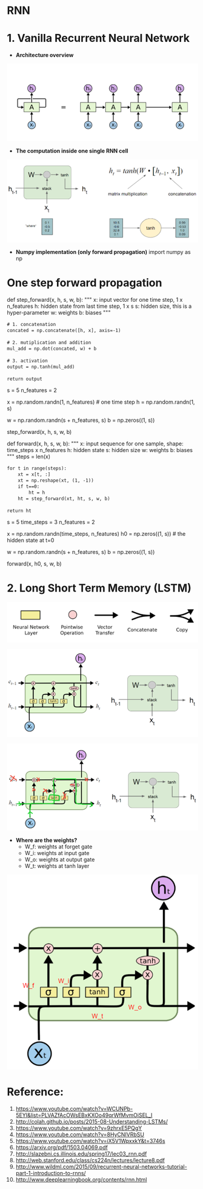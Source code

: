 # RNN

# 1. Vanilla Recurrent Neural Network

* **Architecture overview**

![](rnn_01.png)

* **The computation inside one single RNN cell**

![](rnn_02.png)

* **Numpy implementation (only forward propagation)**
import numpy as np

# One step forward propagation
def step_forward(x, h, s, w, b):
    """
    x: input vector for one time step, 1 x n_features
    h: hidden state from last time step, 1 x s
    s: hidden size, this is a hyper-parameter
    w: weights
    b: biases
    """
    
    # 1. concatenation
    concated = np.concatenate([h, x], axis=-1)
    
    # 2. mutiplication and addition
    mul_add = np.dot(concated, w) + b
    
    # 3. activation
    output = np.tanh(mul_add)
    
    return output
    
 s = 5
n_features = 2

x = np.random.randn(1, n_features) # one time step
h = np.random.randn(1, s)

w = np.random.randn(s + n_features, s)
b = np.zeros((1, s))

step_forward(x, h, s, w, b)


def forward(x, h, s, w, b):
    """
    x: input sequence for one sample, shape: time_steps x n_features
    h: hidden state
    s: hidden size
    w: weights
    b: biases
    """
    steps = len(x)
    
    for t in range(steps):
        xt = x[t, :]
        xt = np.reshape(xt, (1, -1))
        if t==0:
            ht = h
        ht = step_forward(xt, ht, s, w, b)
    
    return ht
    
 s = 5
time_steps = 3
n_features = 2

x = np.random.randn(time_steps, n_features)
h0 = np.zeros((1, s)) # the hidden state at t=0

w = np.random.randn(s + n_features, s)
b = np.zeros((1, s))

forward(x, h0, s, w, b)


# 2. Long Short Term Memory (LSTM)

![](lstm_node.png)

![](lstm_01.png)

![](lstm_02.png)

* **Where are the weights?**
  * W_f: weights at forget gate
  * W_i: weights at input gate
  * W_o: weights at output gate
  * W_t: weights at tanh layer
  
![](lstm_weights.png)


# Reference:
1. https://www.youtube.com/watch?v=WCUNPb-5EYI&list=PLVAZfAcOWsEBxKXOo49qrWfMvmOiSEL_I
2. http://colah.github.io/posts/2015-08-Understanding-LSTMs/
3. https://www.youtube.com/watch?v=9zhrxE5PQgY
4. https://www.youtube.com/watch?v=8HyCNIVRbSU
5. https://www.youtube.com/watch?v=iX5V1WpxxkY&t=3746s
6. https://arxiv.org/pdf/1503.04069.pdf
7. http://slazebni.cs.illinois.edu/spring17/lec03_rnn.pdf
8. http://web.stanford.edu/class/cs224n/lectures/lecture8.pdf
9. http://www.wildml.com/2015/09/recurrent-neural-networks-tutorial-part-1-introduction-to-rnns/
10. http://www.deeplearningbook.org/contents/rnn.html
